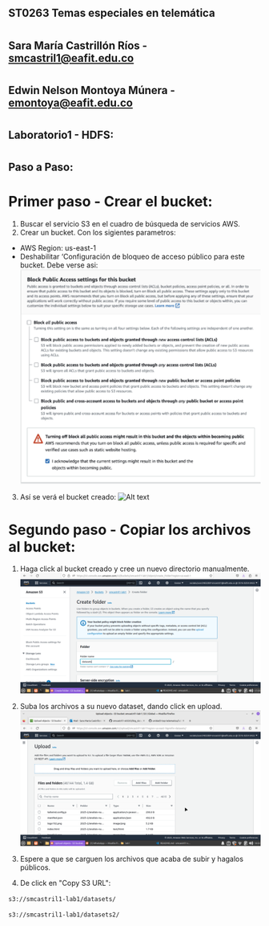 ## ST0263 Temas especiales en telemática

#

## Sara María Castrillón Ríos - smcastril1@eafit.edu.co

#

## Edwin Nelson Montoya Múnera - emontoya@eafit.edu.co

#

## Laboratorio1 - HDFS:

#

## Paso a Paso:

# Primer paso - Crear el bucket:

1. Buscar el servicio S3 en el cuadro de búsqueda de servicios AWS.
2. Crear un bucket. Con los sigientes parametros:

- AWS Region: us-east-1
- Deshabilitar ‘Configuración de bloqueo de acceso público para este bucket. Debe verse asi:
  ![Alt text](1.png)

3. Así se verá el bucket creado:
   ![Alt text](2.png)

# Segundo paso - Copiar los archivos al bucket:

1. Haga click al bucket creado y cree un nuevo directorio manualmente.
   ![Alt text](3.png)

2. Suba los archivos a su nuevo dataset, dando click en upload.
   ![Alt text](4.png)

3. Espere a que se carguen los archivos que acaba de subir y hagalos públicos.

4. De click en "Copy S3 URL":

`s3://smcastril1-lab1/datasets/ `

`s3://smcastril1-lab1/datasets2/ `
